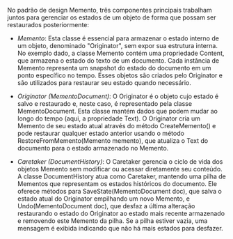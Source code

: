 No padrão de design Memento, três componentes principais trabalham juntos para gerenciar os estados de um objeto de forma que possam ser restaurados posteriormente:

- *Memento*: Esta classe é essencial para armazenar o estado interno de um objeto, denominado "Originator", sem expor sua estrutura interna. No exemplo dado, a classe Memento contém uma propriedade Content, que armazena o estado do texto de um documento. Cada instância de Memento representa um snapshot do estado do documento em um ponto específico no tempo. Esses objetos são criados pelo Originator e são utilizados para restaurar seu estado quando necessário.

- *Originator (MementoDocument)*: O Originator é o objeto cujo estado é salvo e restaurado e, neste caso, é representado pela classe MementoDocument. Esta classe mantém dados que podem mudar ao longo do tempo (aqui, a propriedade Text). O Originator cria um Memento de seu estado atual através do método CreateMemento() e pode restaurar qualquer estado anterior usando o método RestoreFromMemento(Memento memento), que atualiza o Text do documento para o estado armazenado no Memento.

- *Caretaker (DocumentHistory)*: O Caretaker gerencia o ciclo de vida dos objetos Memento sem modificar ou acessar diretamente seu conteúdo. A classe DocumentHistory atua como Caretaker, mantendo uma pilha de Mementos que representam os estados históricos do documento. Ele oferece métodos para SaveState(MementoDocument doc), que salva o estado atual do Originator empilhando um novo Memento, e Undo(MementoDocument doc), que desfaz a última alteração restaurando o estado do Originator ao estado mais recente armazenado e removendo este Memento da pilha. Se a pilha estiver vazia, uma mensagem é exibida indicando que não há mais estados para desfazer.